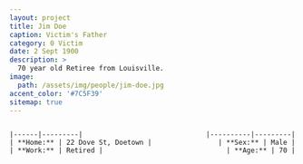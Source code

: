 ```yaml
---
layout: project
title: Jim Doe
caption: Victim's Father
category: 0 Victim
date: 2 Sept 1900
description: >
  70 year old Retiree from Louisville.
image: 
  path: /assets/img/people/jim-doe.jpg
accent_color: '#7C5F39'
sitemap: true
---
```

<div class="columns">
  <div class="column" align="left" markdown="1">
    
    |------|---------|
    | **Home:** | 22 Dove St, Doetown |
    | **Work:** | Retired |
    
  </div>
  <div class="column" align="right" markdown="1">
    
    |----------|---------|
    | **Sex:** | Male |
    | **Age:** | 70 |
    
  </div>
</div>
